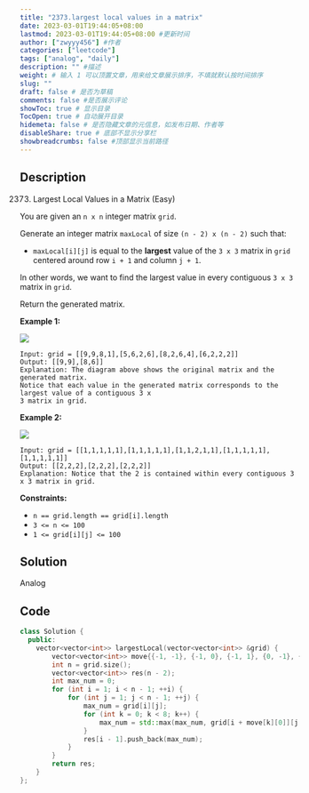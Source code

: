 ```yaml
---
title: "2373.largest local values in a matrix"
date: 2023-03-01T19:44:05+08:00
lastmod: 2023-03-01T19:44:05+08:00 #更新时间
author: ["zwyyy456"] #作者
categories: ["leetcode"]
tags: ["analog", "daily"]
description: "" #描述
weight: # 输入 1 可以顶置文章，用来给文章展示排序，不填就默认按时间排序
slug: ""
draft: false # 是否为草稿
comments: false #是否展示评论
showToc: true # 显示目录
TocOpen: true # 自动展开目录
hidemeta: false # 是否隐藏文章的元信息，如发布日期、作者等
disableShare: true # 底部不显示分享栏
showbreadcrumbs: false #顶部显示当前路径
---
```

## Description
2373. Largest Local Values in a Matrix (Easy)

You are given an `n x n` integer matrix `grid`.

Generate an integer matrix `maxLocal` of size `(n - 2) x (n - 2)` such that:

- `maxLocal[i][j]` is equal to the **largest** value of the `3 x 3` matrix in `grid` centered around
row `i + 1` and column `j + 1`.

In other words, we want to find the largest value in every contiguous `3 x 3` matrix in `grid`.

Return the generated matrix.

**Example 1:**

![](https://pic-upyun.zwyyy456.tech/smms/2023-12-26-065610.png)

```
Input: grid = [[9,9,8,1],[5,6,2,6],[8,2,6,4],[6,2,2,2]]
Output: [[9,9],[8,6]]
Explanation: The diagram above shows the original matrix and the generated matrix.
Notice that each value in the generated matrix corresponds to the largest value of a contiguous 3 x
3 matrix in grid.
```

**Example 2:**

![](https://pic-upyun.zwyyy456.tech/smms/2023-12-26-065612.png)

```
Input: grid = [[1,1,1,1,1],[1,1,1,1,1],[1,1,2,1,1],[1,1,1,1,1],[1,1,1,1,1]]
Output: [[2,2,2],[2,2,2],[2,2,2]]
Explanation: Notice that the 2 is contained within every contiguous 3 x 3 matrix in grid.

```

**Constraints:**

- `n == grid.length == grid[i].length`
- `3 <= n <= 100`
- `1 <= grid[i][j] <= 100`

## Solution
Analog

## Code
```cpp
class Solution {
  public:
    vector<vector<int>> largestLocal(vector<vector<int>> &grid) {
        vector<vector<int>> move{{-1, -1}, {-1, 0}, {-1, 1}, {0, -1}, {0, 1}, {1, -1}, {1, 0}, {1, 1}};
        int n = grid.size();
        vector<vector<int>> res(n - 2);
        int max_num = 0;
        for (int i = 1; i < n - 1; ++i) {
            for (int j = 1; j < n - 1; ++j) {
                max_num = grid[i][j];
                for (int k = 0; k < 8; k++) {
                    max_num = std::max(max_num, grid[i + move[k][0]][j + move[k][1]]);
                }
                res[i - 1].push_back(max_num);
            }
        }
        return res;
    }
};
```

